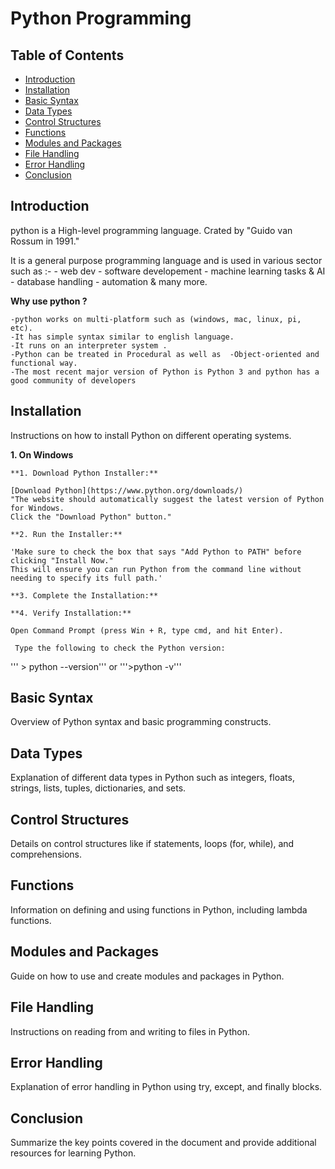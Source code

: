 # Python Programming

## Table of Contents
- [Introduction](#introduction)
- [Installation](#installation)
- [Basic Syntax](#basic-syntax)
- [Data Types](#data-types)
- [Control Structures](#control-structures)
- [Functions](#functions)
- [Modules and Packages](#modules-and-packages)
- [File Handling](#file-handling)
- [Error Handling](#error-handling)
- [Conclusion](#conclusion)

## Introduction

python is a High-level programming language.
Crated by "Guido van Rossum in 1991."

It is a general purpose programming language and is used in various sector such as :-
    - web dev
    - software developement
    - machine learning tasks & AI
    - database handling 
    - automation & many more.

**Why use python ?**

    -python works on multi-platform such as (windows, mac, linux, pi, etc).
    -It has simple syntax similar to english language.
    -It runs on an interpreter system . 
    -Python can be treated in Procedural as well as  -Object-oriented and functional way.
    -The most recent major version of Python is Python 3 and python has a good community of developers



## Installation
Instructions on how to install Python on different operating systems.

**1. On Windows**
    
    **1. Download Python Installer:**

    [Download Python](https://www.python.org/downloads/)
    "The website should automatically suggest the latest version of Python for Windows. 
    Click the "Download Python" button."

    **2. Run the Installer:**

    'Make sure to check the box that says "Add Python to PATH" before clicking "Install Now." 
    This will ensure you can run Python from the command line without needing to specify its full path.'

    **3. Complete the Installation:**

    **4. Verify Installation:**
    
    Open Command Prompt (press Win + R, type cmd, and hit Enter).
   
     Type the following to check the Python version:
   ''' > python --version'''
    or
    '''>python -v'''


## Basic Syntax
Overview of Python syntax and basic programming constructs.

## Data Types
Explanation of different data types in Python such as integers, floats, strings, lists, tuples, dictionaries, and sets.

## Control Structures
Details on control structures like if statements, loops (for, while), and comprehensions.

## Functions
Information on defining and using functions in Python, including lambda functions.

## Modules and Packages
Guide on how to use and create modules and packages in Python.

## File Handling
Instructions on reading from and writing to files in Python.

## Error Handling
Explanation of error handling in Python using try, except, and finally blocks.

## Conclusion
Summarize the key points covered in the document and provide additional resources for learning Python.